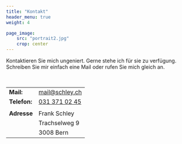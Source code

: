 ```yaml
---
title: "Kontakt"
header_menu: true
weight: 4

page_image:
    src: "portrait2.jpg"
    crop: center
---
```

Kontaktieren Sie mich ungeniert. Gerne stehe ich für sie zu verfügung.
Schreiben Sie mir einfach eine Mail oder rufen Sie mich gleich an.

<br />



|              |                                         |
| -------------- | ----------------------------------------- |
| **Mail:**    | [mail@schley.ch](mailto:mail@schley.ch) |
| **Telefon:** | [031 371 02 45](tel:+41313710245)       |
|              |                                         |
| **Adresse**  | Frank Schley                            |
|              | Trachselweg 9                           |
|              | 3008 Bern                               |
